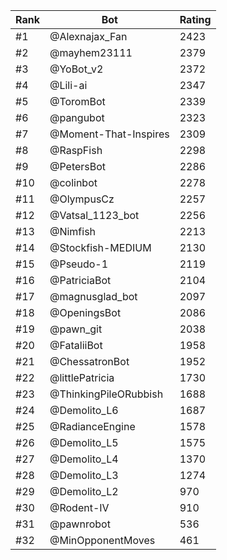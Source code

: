 Rank|Bot|Rating
---|---|---
#1|@Alexnajax_Fan|2423
#2|@mayhem23111|2379
#3|@YoBot_v2|2372
#4|@Lili-ai|2347
#5|@ToromBot|2339
#6|@pangubot|2323
#7|@Moment-That-Inspires|2309
#8|@RaspFish|2298
#9|@PetersBot|2286
#10|@colinbot|2278
#11|@OlympusCz|2257
#12|@Vatsal_1123_bot|2256
#13|@Nimfish|2213
#14|@Stockfish-MEDIUM|2130
#15|@Pseudo-1|2119
#16|@PatriciaBot|2104
#17|@magnusglad_bot|2097
#18|@OpeningsBot|2086
#19|@pawn_git|2038
#20|@FataliiBot|1958
#21|@ChessatronBot|1952
#22|@littlePatricia|1730
#23|@ThinkingPileORubbish|1688
#24|@Demolito_L6|1687
#25|@RadianceEngine|1578
#26|@Demolito_L5|1575
#27|@Demolito_L4|1370
#28|@Demolito_L3|1274
#29|@Demolito_L2|970
#30|@Rodent-IV|910
#31|@pawnrobot|536
#32|@MinOpponentMoves|461
